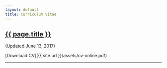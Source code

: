 ```yaml
---
layout: default
title: Curriculum Vitae
---
```


<h2><a href="{{ page.url }}" style="color:inherit">{{ page.title }}</a></h2>

(Updated June 13, 2017)

[Download CV]({{ site.url }}/assets/cv-online.pdf)

---